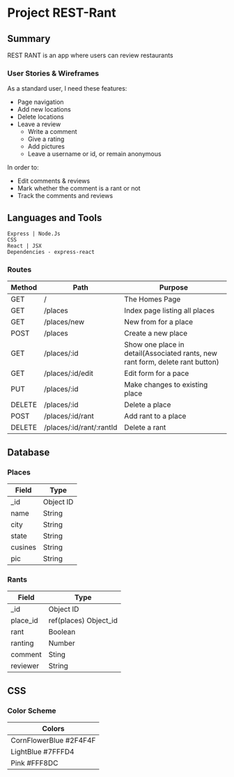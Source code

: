 # Project REST-Rant

## Summary

REST RANT is an app where users can review restaurants

### User Stories & Wireframes

As a standard user, I need these features:
- Page navigation
- Add new locations
- Delete locations
- Leave a review
  - Write a comment
  - Give a rating
  - Add pictures
  - Leave a username or id, or remain anonymous

In order to: 
- Edit comments & reviews
- Mark whether the comment is a rant or not
- Track the comments and reviews

## Languages and Tools

```
Express | Node.Js
CSS
React | JSX
Dependencies - express-react
```

### Routes

| Method | Path                     | Purpose                                                                       |
| ------ | ------------------------ | ----------------------------------------------------------------------------- |
| GET    | /                        | The Homes Page                                                                |
| GET    | /places                  | Index page listing all places                                                 |
| GET    | /places/new              | New from for a place                                                          |
| POST   | /places                  | Create a new place                                                            |
| GET    | /places/:id              | Show one place in detail(Associated rants, new rant form, delete rant button) |
| GET    | /places/:id/edit         | Edit form for a pace                                                          |
| PUT    | /places/:id              | Make changes to existing place                                                |
| DELETE | /places/:id              | Delete a place                                                                |
| POST   | /places/:id/rant         | Add rant to a place                                                           |
| DELETE | /places/:id/rant/:rantId | Delete a rant                                                                 |

## Database

### Places

| Field   | Type      |
| ------- | --------- |
| \_id    | Object ID |
| name    | String    |
| city    | String    |
| state   | String    |
| cusines | String    |
| pic     | String    |

### Rants

| Field    | Type                  |
| -------- | --------------------- |
| \_id     | Object ID             |
| place_id | ref(places) Object_id |
| rant     | Boolean               |
| ranting  | Number                |
| comment  | Sting                 |
| reviewer | String                |

## CSS

### Color Scheme

|         Colors         |
|        --------        |
| CornFlowerBlue #2F4F4F |
| LightBlue      #7FFFD4 |
| Pink           #FFF8DC |